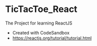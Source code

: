 # TicTacToe_React

The Project for learning ReactJS 

* Created with CodeSandbox 
* https://reactjs.org/tutorial/tutorial.html
